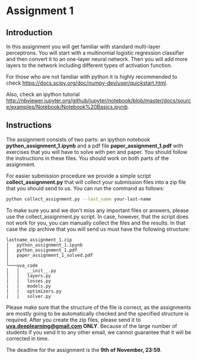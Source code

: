# Assignment 1

## Introduction
In this assignment you will get familiar with standard multi-layer perceptrons. You will start with a multinomial logistic regression classifier and then convert it to an one-layer neural network. Then you will add more layers to the network including different types of activation function.   

For those who are not familiar with python it is highly recommended to check https://docs.scipy.org/doc/numpy-dev/user/quickstart.html.

Also, check an ipython tutorial http://nbviewer.jupyter.org/github/jupyter/notebook/blob/master/docs/source/examples/Notebook/Notebook%20Basics.ipynb.

## Instructions
The assignment consists of two parts: an ipython notebook **python_assignment_1.ipynb** and a pdf file **paper_assignment_1.pdf** with exercises that you will have to solve with pen and paper. You should follow the instructions in these files. You should work on both parts of the assignment.

For easier submission procedure we provide a simple script **collect_assignment.py** that will collect your submission files into a zip file that you should send to us. You can run the command as follows:

```bash
python collect_assignment.py --last_name your-last-name
```
To make sure you and we don't miss any important files or answers, please use the collect_assignment.py script. In case, however, that the script does not work for you, you can manually collect the files and the results. In that case the zip archive that you will send us must have the following structure:

```
lastname_assignment_1.zip
│   python_assignment_1.ipynb
│   python_assignment_1.pdf
│   paper_assignment_1_solved.pdf
│
└───uva_code
│   │   __init__.py
│   │   layers.py
|   |   losses.py
|   |   models.py
|   |   optimizers.py
|   |   solver.py
```

Please make sure that the structure of the file is correct, as the assignments are mostly going to be automatically checked and the specified structure is required. After you create the zip files, please send it to **uva.deeplearning@gmail.com ONLY**. Because of the large number of students if you send it to any other email, we cannot guarantee that it will be corrected in time.

The deadline for the assignment is the **9th of November, 23:59**.
